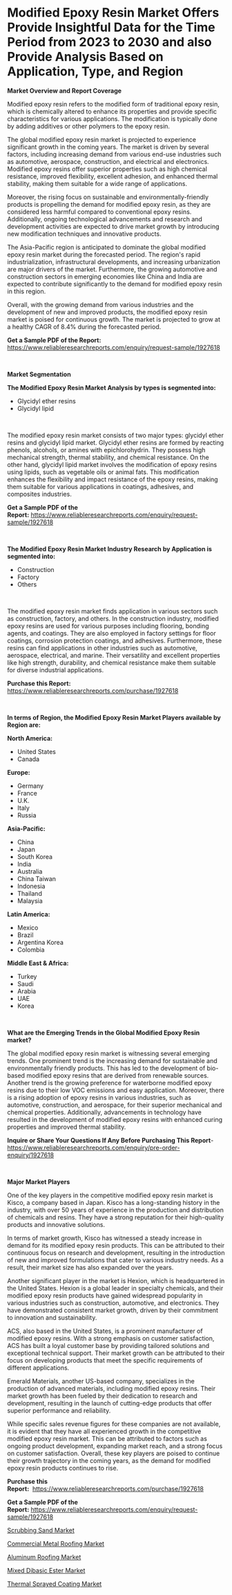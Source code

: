<p><h1>Modified Epoxy Resin Market Offers Provide Insightful Data for the Time Period from 2023 to 2030 and also Provide Analysis Based on Application, Type, and Region</h1></p><p><strong>Market Overview and Report Coverage</strong></p>
<p><p>Modified epoxy resin refers to the modified form of traditional epoxy resin, which is chemically altered to enhance its properties and provide specific characteristics for various applications. The modification is typically done by adding additives or other polymers to the epoxy resin.</p><p>The global modified epoxy resin market is projected to experience significant growth in the coming years. The market is driven by several factors, including increasing demand from various end-use industries such as automotive, aerospace, construction, and electrical and electronics. Modified epoxy resins offer superior properties such as high chemical resistance, improved flexibility, excellent adhesion, and enhanced thermal stability, making them suitable for a wide range of applications.</p><p>Moreover, the rising focus on sustainable and environmentally-friendly products is propelling the demand for modified epoxy resin, as they are considered less harmful compared to conventional epoxy resins. Additionally, ongoing technological advancements and research and development activities are expected to drive market growth by introducing new modification techniques and innovative products.</p><p>The Asia-Pacific region is anticipated to dominate the global modified epoxy resin market during the forecasted period. The region's rapid industrialization, infrastructural developments, and increasing urbanization are major drivers of the market. Furthermore, the growing automotive and construction sectors in emerging economies like China and India are expected to contribute significantly to the demand for modified epoxy resin in this region.</p><p>Overall, with the growing demand from various industries and the development of new and improved products, the modified epoxy resin market is poised for continuous growth. The market is projected to grow at a healthy CAGR of 8.4% during the forecasted period.</p></p>
<p><strong>Get a Sample PDF of the Report:</strong> <a href="https://www.reliableresearchreports.com/enquiry/request-sample/1927618">https://www.reliableresearchreports.com/enquiry/request-sample/1927618</a></p>
<p>&nbsp;</p>
<p><strong>Market Segmentation</strong></p>
<p><strong>The Modified Epoxy Resin Market Analysis by types is segmented into:</strong></p>
<p><ul><li>Glycidyl ether resins</li><li>Glycidyl lipid</li></ul></p>
<p>&nbsp;</p>
<p><p>The modified epoxy resin market consists of two major types: glycidyl ether resins and glycidyl lipid market. Glycidyl ether resins are formed by reacting phenols, alcohols, or amines with epichlorohydrin. They possess high mechanical strength, thermal stability, and chemical resistance. On the other hand, glycidyl lipid market involves the modification of epoxy resins using lipids, such as vegetable oils or animal fats. This modification enhances the flexibility and impact resistance of the epoxy resins, making them suitable for various applications in coatings, adhesives, and composites industries.</p></p>
<p><strong>Get a Sample PDF of the Report:</strong>&nbsp;<a href="https://www.reliableresearchreports.com/enquiry/request-sample/1927618">https://www.reliableresearchreports.com/enquiry/request-sample/1927618</a></p>
<p>&nbsp;</p>
<p><strong>The Modified Epoxy Resin Market Industry Research by Application is segmented into:</strong></p>
<p><ul><li>Construction</li><li>Factory</li><li>Others</li></ul></p>
<p>&nbsp;</p>
<p><p>The modified epoxy resin market finds application in various sectors such as construction, factory, and others. In the construction industry, modified epoxy resins are used for various purposes including flooring, bonding agents, and coatings. They are also employed in factory settings for floor coatings, corrosion protection coatings, and adhesives. Furthermore, these resins can find applications in other industries such as automotive, aerospace, electrical, and marine. Their versatility and excellent properties like high strength, durability, and chemical resistance make them suitable for diverse industrial applications.</p></p>
<p><strong>Purchase this Report:</strong>&nbsp; <a href="https://www.reliableresearchreports.com/purchase/1927618">https://www.reliableresearchreports.com/purchase/1927618</a></p>
<p>&nbsp;</p>
<p><strong>In terms of Region, the Modified Epoxy Resin Market Players available by Region are:</strong></p>
<p>
    <p> <strong> North America: </strong>
        <ul>
            <li>United States</li>
            <li>Canada</li>
        </ul>
        </p> 
    <p> <strong> Europe: </strong>
        <ul>
            <li>Germany</li>
            <li>France</li>
            <li>U.K.</li>
            <li>Italy</li>
            <li>Russia</li>
        </ul>
        </p> 
    <p> <strong> Asia-Pacific: </strong>
        <ul>
            <li>China</li>
            <li>Japan</li>
            <li>South Korea</li>
            <li>India</li>
            <li>Australia</li>
            <li>China Taiwan</li>
            <li>Indonesia</li>
            <li>Thailand</li>
            <li>Malaysia</li>
        </ul>
        </p> 
    <p> <strong> Latin America: </strong>
        <ul>
            <li>Mexico</li>
            <li>Brazil</li>
            <li>Argentina Korea</li>
            <li>Colombia</li>
        </ul>
        </p> 
    <p> <strong> Middle East & Africa: </strong>
        <ul>
            <li>Turkey</li>
            <li>Saudi</li>
            <li>Arabia</li>
            <li>UAE</li>
            <li>Korea</li>
        </ul>
    </p>
    </p>
<p>&nbsp;</p>
<p><strong>What are the Emerging Trends in the Global Modified Epoxy Resin market?</strong></p>
<p><p>The global modified epoxy resin market is witnessing several emerging trends. One prominent trend is the increasing demand for sustainable and environmentally friendly products. This has led to the development of bio-based modified epoxy resins that are derived from renewable sources. Another trend is the growing preference for waterborne modified epoxy resins due to their low VOC emissions and easy application. Moreover, there is a rising adoption of epoxy resins in various industries, such as automotive, construction, and aerospace, for their superior mechanical and chemical properties. Additionally, advancements in technology have resulted in the development of modified epoxy resins with enhanced curing properties and improved thermal stability.</p></p>
<p><strong>Inquire or Share Your Questions If Any Before Purchasing This Report</strong>- <a href="https://www.reliableresearchreports.com/enquiry/pre-order-enquiry/1927618">https://www.reliableresearchreports.com/enquiry/pre-order-enquiry/1927618</a></p>
<p>&nbsp;</p>
<p><strong>Major Market Players</strong></p>
<p><p>One of the key players in the competitive modified epoxy resin market is Kisco, a company based in Japan. Kisco has a long-standing history in the industry, with over 50 years of experience in the production and distribution of chemicals and resins. They have a strong reputation for their high-quality products and innovative solutions. </p><p>In terms of market growth, Kisco has witnessed a steady increase in demand for its modified epoxy resin products. This can be attributed to their continuous focus on research and development, resulting in the introduction of new and improved formulations that cater to various industry needs. As a result, their market size has also expanded over the years.</p><p>Another significant player in the market is Hexion, which is headquartered in the United States. Hexion is a global leader in specialty chemicals, and their modified epoxy resin products have gained widespread popularity in various industries such as construction, automotive, and electronics. They have demonstrated consistent market growth, driven by their commitment to innovation and sustainability.</p><p>ACS, also based in the United States, is a prominent manufacturer of modified epoxy resins. With a strong emphasis on customer satisfaction, ACS has built a loyal customer base by providing tailored solutions and exceptional technical support. Their market growth can be attributed to their focus on developing products that meet the specific requirements of different applications.</p><p>Emerald Materials, another US-based company, specializes in the production of advanced materials, including modified epoxy resins. Their market growth has been fueled by their dedication to research and development, resulting in the launch of cutting-edge products that offer superior performance and reliability.</p><p>While specific sales revenue figures for these companies are not available, it is evident that they have all experienced growth in the competitive modified epoxy resin market. This can be attributed to factors such as ongoing product development, expanding market reach, and a strong focus on customer satisfaction. Overall, these key players are poised to continue their growth trajectory in the coming years, as the demand for modified epoxy resin products continues to rise.</p></p>
<p><strong>Purchase this Report:</strong>&nbsp;&nbsp;<a href="https://www.reliableresearchreports.com/purchase/1927618">https://www.reliableresearchreports.com/purchase/1927618</a></p>
<p></p>
<p><strong>Get a Sample PDF of the Report:</strong>&nbsp;<a href="https://www.reliableresearchreports.com/enquiry/request-sample/1927618">https://www.reliableresearchreports.com/enquiry/request-sample/1927618</a></p>
<p><p><a href="https://www.linkedin.com/pulse/scrubbing-sand-market-size-share-amp-trends-analysis-report-44cme/">Scrubbing Sand Market</a></p><p><a href="https://medium.com/@ebbakautzer/analyzing-commercial-metal-roofing-market-global-industry-perspective-and-forecast-2023-to-2030-51b48b07037b">Commercial Metal Roofing Market</a></p><p><a href="https://github.com/RoccoManning/Market-Research-Report-List-2/blob/main/aluminum-roofing-market.md">Aluminum Roofing Market</a></p><p><a href="https://www.linkedin.com/pulse/mixed-dibasic-ester-market-insights-players-forecast-till-vhjne/">Mixed Dibasic Ester Market</a></p><p><a href="https://medium.com/@candiceveum/decoding-thermal-sprayed-coating-market-metrics-market-share-trends-and-growth-patterns-dbf01908d3cd">Thermal Sprayed Coating Market</a></p></p>